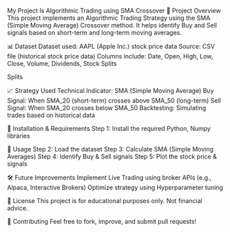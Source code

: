 My Project Is Algorithmic Trading using SMA Crossover
📌 Project Overview
This project implements an Algorithmic Trading Strategy using the SMA (Simple Moving Average) Crossover method. It helps identify Buy and Sell signals based on short-term and long-term moving averages.

📊 Dataset
Dataset used: AAPL (Apple Inc.) stock price data
Source: CSV file (historical stock price data)
Columns include: Date, Open, High, Low, Close, Volume, Dividends, Stock Splits

Splits

📈 Strategy Used
Technical Indicator: SMA (Simple Moving Average)
Buy Signal: When SMA_20 (short-term) crosses above SMA_50 (long-term)
Sell Signal: When SMA_20 crosses below SMA_50
Backtesting: Simulating trades based on historical data

🔧 Installation & Requirements
Step 1: Install the required Python, Numpy libraries 

🚀 Usage
Step 2: Load the dataset
Step 3: Calculate SMA (Simple Moving Averages)
Step 4: Identify Buy & Sell signals
Step 5: Plot the stock price & signals

🛠️ Future Improvements
Implement Live Trading using broker APIs (e.g., Alpaca, Interactive Brokers)
Optimize strategy using Hyperparameter tuning

📜 License
This project is for educational purposes only. Not financial advice.

🤝 Contributing
Feel free to fork, improve, and submit pull requests!
